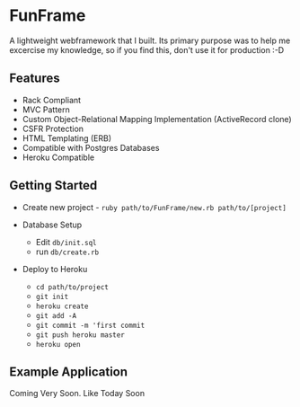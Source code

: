 # FunFrame

A lightweight webframework that I built. Its primary purpose was to help me excercise my knowledge, so if you find this, don't use it for production :-D

## Features

* Rack Compliant
* MVC Pattern
* Custom Object-Relational Mapping Implementation (ActiveRecord clone)
* CSFR Protection
* HTML Templating (ERB)
* Compatible with Postgres Databases
* Heroku Compatible

## Getting Started

* Create new project - `ruby path/to/FunFrame/new.rb path/to/[project]`

* Database Setup
  - Edit `db/init.sql`
  - run `db/create.rb`

* Deploy to Heroku
  - `cd path/to/project`
  - `git init`
  - `heroku create`
  - `git add -A`
  - `git commit -m 'first commit`
  - `git push heroku master`
  - `heroku open`

## Example Application

Coming Very Soon. Like Today Soon
